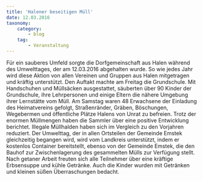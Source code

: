 ```yaml
---
title: 'Halener beseitigen Müll'
date: 12.03.2016
taxonomy:
    category:
        - blog
    tag:
        - Veranstaltung
---
```


Für ein sauberes Umfeld sorgte die Dorfgemeinschaft aus Halen während des Umwelttages, der am 12.03.2016 abgehalten wurde. So wie jedes Jahr wird diese Aktion von allen Vereinen und Gruppen aus Halen mitgetragen und kräftig unterstützt. Den Auftakt machte am Freitag die Grundschule. Mit Handschuhen und Müllsäcken ausgestattet, säuberten über 90 Kinder der Grundschule, ihre Lehrpersonen und einige Eltern die nähere Umgebung ihrer Lernstätte vom Müll. Am Samstag waren 48 Erwachsene der Einladung des Heimatvereins gefolgt, Straßenränder, Gräben, Böschungen, Wegebermen und öffentliche Plätze Halens von Unrat zu befreien. Trotz der enormen Müllmengen haben die Sammler über eine positive Entwicklung berichtet. Illegale Müllhalden haben sich im Vergleich zu den Vorjahren reduziert. Der Umwelttag, der in allen Ortsteilen der Gemeinde Emstek gleichzeitig begangen wird, wird vom Landkreis unterstützt, indem er kostenlos Container bereitstellt, ebenso von der Gemeinde Emstek, die den Bauhof zur Zwischenlagerung des gesammelten Mülls zur Verfügung stellt. Nach getaner Arbeit freuten sich alle Teilnehmer über eine kräftige Erbsensuppe und kühle Getränke. Auch die Kinder wurden mit Getränken und kleinen süßen Überraschungen bedacht.
